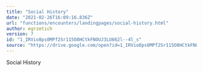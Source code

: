 ```yaml
---
title: "Social History"
date: "2021-02-26T16:09:16.836Z"
url: "functions/encounters/landingpages/social-history.html"
author: egrzetich
version: 7
id: "1_IRVio8ps0MPf2Sr115O8HCtkFNOUJ3LU662l--4l_s"
source: "https://drive.google.com/open?id=1_IRVio8ps0MPf2Sr115O8HCtkFNOUJ3LU662l--4l_s"
---
```

Social History


